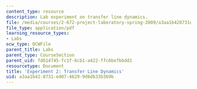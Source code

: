 ```yaml
---
content_type: resource
description: Lab experiment on transfer line dynamics.
file: /media/courses/2-672-project-laboratory-spring-2009/a3aa1b428731e40746299d6db33b369b_trans_line.pdf
file_type: application/pdf
learning_resource_types:
- Labs
ocw_type: OCWFile
parent_title: Labs
parent_type: CourseSection
parent_uid: fd614745-fc1f-6cb1-a422-ffc6befbbdd1
resourcetype: Document
title: 'Experiment 2: Transfer Line Dynamics'
uid: a3aa1b42-8731-e407-4629-9d6db33b369b
---
```

